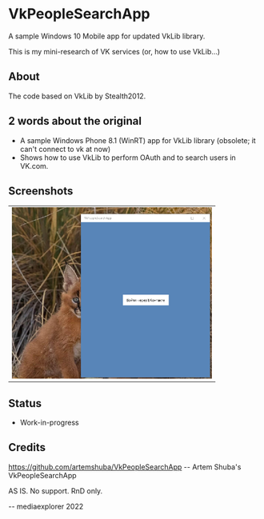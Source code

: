 # VkPeopleSearchApp
A sample Windows 10 Mobile app for updated VkLib library. 

This is my mini-research of VK services (or, how to use VkLib...)

## About
The code based on VkLib by Stealth2012. 

## 2 words about the original
- A sample Windows Phone 8.1 (WinRT) app for VkLib library (obsolete; it can't connect to vk at now)
- Shows how to use VkLib to perform OAuth and to search users in VK.com.

## Screenshots
<table><tr>
<td> <img src="Images/shot1.png" alt="Drawing1" style="width: 400px;"/> </td>
</tr></table>

## Status
- Work-in-progress

## Credits
https://github.com/artemshuba/VkPeopleSearchApp -- Artem Shuba's VkPeopleSearchApp

AS IS. No support. RnD only.

-- mediaexplorer 2022

